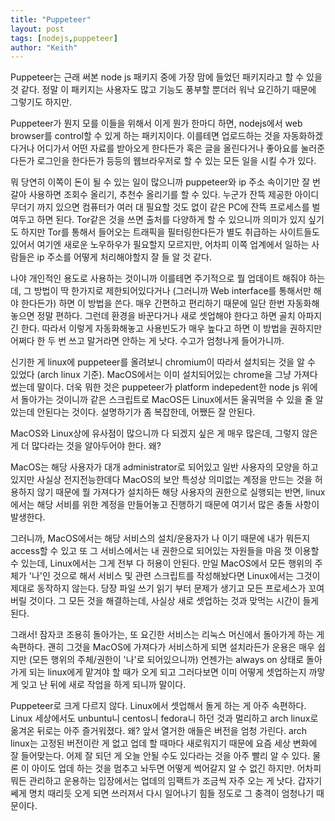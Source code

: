 ```yaml
---
title: "Puppeteer"
layout: post
tags: [nodejs,puppeteer]
author: "Keith"
---
```


Puppeteer는 근래 써본 node js 패키지 중에 가장 맘에 들었던 패키지라고 할 수 있을 것 같다. 정말 이 패키지는 사용자도 많고 기능도 풍부할 뿐더러 워낙 요긴하기 때문에 그렇기도 하지만.

Puppeteer가 뭔지 모를 이들을 위해서 이게 뭔가 한마디 하면, nodejs에서 web browser를 control할 수 있게 하는 패키지이다. 이를테면 업로드하는 것을 자동화하겠다거나 어디가서 어떤 자료를 받아오게 한다든가 혹은 글을 올린다거나 좋아요를 눌러준다든가 로그인을 한다든가 등등의 웹브라우저로 할 수 있는 모든 일을 시킬 수가 있다.

뭐 당연히 이쪽이 돈이 될 수 있는 일이 많으니까 puppeteer와 ip 주소 속이기만 잘 번갈아 사용하면 조회수 올리기, 추천수 올리기를 할 수 있다. 누군가 잔뜩 제공한 아이디 무더기 까지 있으면 컴퓨터가 여러 대 필요할 것도 없이 같은 PC에 잔뜩 프로세스를 벌여두고 하면 된다. Tor같은 것을 쓰면 출처를 다양하게 할 수 있으니까 의미가 있지 싶기도 하지만 Tor를 통해서 들어오는 트래픽을 필터링한다든가 별도 취급하는 사이트들도 있어서 여기엔 새로운 노우하우가 필요할지 모르지만, 어차피 이쪽 업계에서 일하는 사람들은 ip 주소를 어떻게 처리해야할지 잘 들 알 것 같다. 

나야 개인적인 용도로 사용하는 것이니까 이를테면 주기적으로 뭘 업데이트 해줘야 하는데, 그 방법이 딱 한가지로 제한되어있다거나 (그러니까 Web interface를 통해서만 해야 한다든가) 하면 이 방법을 쓴다. 매우 간편하고 편리하기 때문에 일단 한번 자동화해놓으면 정말 편하다. 그런데 환경을 바꾼다거나 새로 셋업해야 한다고 하면 골치 아파지긴 한다. 따라서 이렇게 자동화해놓고 사용빈도가 매우 높다고 하면 이 방법을 권하지만 어쩌다 한 두 번 쓰고 말거라면 안하는 게 낫다. 수고가 엄청나게 들어가니까.

신기한 게 linux에 puppeteer를 올려보니 chromium이 따라서 설치되는 것을 알 수 있었다 (arch linux 기준). MacOS에서는 이미 설치되어있는 chrome을 그냥 가져다썼는데 말이다. 더욱 뭐한 것은 puppeteer가 platform indepedent한 node js 위에서 돌아가는 것이니까 같은 스크립트로 MacOS든 Linux에서든 울궈먹을 수 있을 줄 알았는데 안된다는 것이다. 설명하기가 좀 복잡한데, 어쨌든 잘 안된다. 

MacOS와 Linux상에 유사점이 많으니까 다 되겠지 싶은 게 매우 많은데, 그렇지 않은 게 더 많다라는 것을 알아두어야 한다. 왜?

MacOS는 해당 사용자가 대개 administrator로 되어있고 일반 사용자의 모양을 하고 있지만 사실상 전지전능한데다 MacOS의 보안 특성상 의미없는 계정을 만드는 것을 허용하지 않기 때문에 뭘 가져다가 설치하든 해당 사용자의 권한으로 실행되는 반면, linux에서는 해당 서비를 위한 계정을 만들어놓고 진행하기 때문에 여기서 많은 충돌 사항이 발생한다.

그러니까, MacOS에서는 해당 서비스의 설치/운용자가 나 이기 때문에 내가 뭐든지 access할 수 있고 또 그 서비스에서는 내 권한으로 되어있는 자원들을 마음 껏 이용할 수 있는데, Linux에서는 그게 전부 다 허용이 안된다. 만일 MacOS에서 모든 행위의 주체가 '나'인 것으로 해서 서비스 및 관련 스크립트를 작성해놨다면 Linux에서는 그것이 제대로 동작하지 않는다. 당장 파일 쓰기 읽기 부터 문제가 생기고 모든 프로세스가 꼬여버릴 것이다. 그 모든 것을 해결하는데, 사실상 새로 셋업하는 것과 맞먹는 시간이 들게 된다.

그래서! 잠자코 조용히 돌아가는, 또 요긴한 서비스는 리눅스 머신에서 돌아가게 하는 게 속편하다. 괜히 그것을 MacOS에 가져다가 서비스하게 되면 설치라든가 운용은 매우 쉽지만 (모든 행위의 주체/권한이 '나'로 되어있으니까) 언젠가는 always on 상태로 돌아가게 되는 linux에게 맡겨야 할 때가 오게 되고 그러다보면 이미 어떻게 셋업하는지 까맣게 잊고 난 뒤에 새로 작업을 하게 되니까 말이다.

Puppeteer로 크게 다르지 않다. Linux에서 셋업해서 돌게 하는 게 아주 속편하다. Linux 세상에서도 unbuntu니 centos니 fedora니 하던 것과 멀리하고 arch linux로 옮겨온 뒤로는 아주 즐거워졌다. 왜? 앞서 열거한 애들은 버전을 엄청 가린다. arch linux는 고정된 버전이란 게 없고 업데 할 때마다 새로워지기 때문에 요즘 세상 변화에 잘 들어맞는다. 어제 잘 되던 게 오늘 안될 수도 있다라는 것을 아주 빨리 알 수 있다. 물론 이 아이도 업데 하는 것을 멈추고 놔두면 어떻게 썩어갈지 알 수 없긴 하지만. 어차피 뭐든 관리하고 운용하는 입장에서는 업데의 임팩트가 조금씩 자주 오는 게 낫다. 갑자기 쎄게 명치 때리듯 오게 되면 쓰러져서 다시 일어나기 힘들 정도로 그 충격이 엄청나기 때문이다. 

